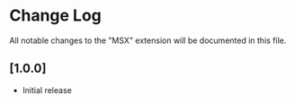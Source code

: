 # Change Log
All notable changes to the "MSX" extension will be documented in this file.


## [1.0.0]
- Initial release

